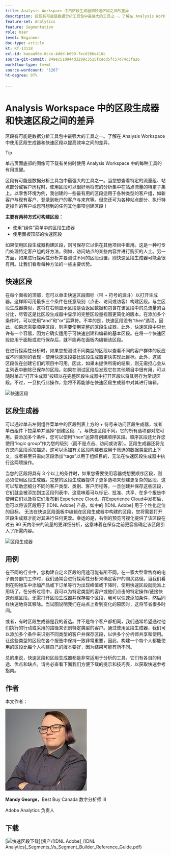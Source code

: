 ```yaml
---
title: Analysis Workspace 中的区段生成器和快速区段之间的差异
description: 区段有可能是数据分析工具包中最强大的工具之一。了解在 Analysis Workspace 中使用区段生成器和快速区段以提高效率之间的差异。
feature-set: Analytics
feature: Segmentation
role: User
level: Beginner
doc-type: article
kt: KT-13118
exl-id: baeaa90e-8cce-4ddd-b099-fecd266e410c
source-git-commit: 849ec510944d3299c3515fcecd5fc57d74c3fa26
workflow-type: tm+mt
source-wordcount: '1267'
ht-degree: 97%

---
```


# Analysis Workspace 中的区段生成器和快速区段之间的差异

区段有可能是数据分析工具包中最强大的工具之一。了解在 Analysis Workspace 中使用区段生成器和快速区段以提高效率之间的差异。

>[!TIP]
>
> 单击页面底部的图像可下载有关何时使用 Analysis Workspace 中的每种工具的有用提醒。

区段有可能是数据分析工具包中最强大的工具之一。当您想查看特定的流量组、站点部分或客户历程时，使用区段可以很好地将您的分析集中在站点流量的特定子集上。以零售环境为例，我创建的一些最有用的区段适用于各种类型的客户组，如新客户与现有客户、登录到帐户的客户与来宾等。但您还可为各种站点部分、执行特定操作的客户或您可想到的任何其他事项创建区段！

**主要有两种方式可构建区段：**

* 使用“组件”菜单中的区段生成器
* 使用面板顶部的快速区段

如果使用区段生成器构建区段，则可保存它以供在其他项目中重用。这是一种可专门处理特定客户组的好方法，例如，访问站点的某些内容并进行购买的人士。另一方面，如果进行探索性分析并要测试不同的区段设置，则快速区段生成器可能会很有用。让我们看看每种方法的一些主要优势。

## 快速区段

在每个面板的顶部，您可以单击快速区段图标（带 + 符号的漏斗）以打开生成器。这样即可用最多三个条件在任意级别（点击、访问或访客）构建区段。与主区段生成器类似，这将在右侧显示区段是否返回数据和包含在该区段中的总流量的百分比，尽管这是比区段生成器中显示的完整区段量视图更简化的版本。在添加多个条件时，可以使用“and”和“or”运算符。不幸的是，快速区段没有“then”选项，因此，如果您需要顺序区段，则需要使用完整的区段生成器。此外，快速区段中只允许有一个容器，因为它确实适用于可快速创建和编辑的基本区段。在将一个快速区段应用于面板或进行保存后，就不能再在面板内编辑该区段。

在进行探索性分析时，如果您想测试不同类型的区段以查看不同的客户群体的反应或不同类别的表现 - 使用快速区段要比区段生成器更快实现此目标。此外，这些区段仅在创建它们的项目中可用，因此，如果未提供所需的结果，则无需担心会从主列表中删除已保存的区段。如果在测试区段后发现它在其他项目中很有用，可以随时单击“打开生成器”按钮以在完整区段生成器中打开区段以将其另存为常规区段。不过，一旦执行此操作，您将不再能够在快速区段生成器中对其进行编辑。

![快速区段](assets/quick-segement.png)

## 区段生成器

可以通过单击左侧组件菜单中的区段列表上方的 + 符号来访问区段生成器，或者单击组件下拉菜单并选择“创建区段...”。与快速区段不同，它的所有选项都对您可用。要添加多个条件，您可以使用“then”运算符创建顺序区段。顺序区段还允许您使用“logic group”作为您的级别（而不是点击、访问或访客）。区段生成器还将允许您向区段添加描述，这可以添加有关区段构建者或用于筛选的数据类型的上下文，或者甚至只需向区段添加“tags”以用于组织目的，无法在快速区段生成器中执行这两项操作。

当您的区段将具有 3 个以上的条件时，如果您需要使用容器或想要顺序区段，则必须使用区段生成器。完整的区段生成器提供了更多选项来创建更复杂的区段，这可以帮助您细分不同的客户类型、类别、客户历程等。一旦创建并保存这些区段，它们就会被添加到主区段列表中，这意味着可以标记、批准、共享、在多个报告中使用它们以及将它们发布到 Experience Cloud。在Experience Cloud中发布后，您可以将该区段用于 [!DNL Adobe] 产品，如中的 [!DNL Adobe] 用于个性化定位的目标。 无法在快速区段面板中编辑在区段生成器中构建的区段，您将需要打开区段生成器才能对其进行任何更改。幸运的是，右侧的预览可视化提供了该区段在过去 90 天内带来的流量的更详细分析，这意味着在保存之前更容易确定该区段引入了所需内容。

![区段生成器](assets/segment-builder-quick.png)

## 用例

在不同的行业中，您构建自定义区段的用途可能有所不同。在一家大型零售商的电子商务部门工作时，我们通常会进行探索性分析来确定客户的购买路径。当我们看到在购物车中添加产品或下订单等行为出现峰值或下降时，使用快速区段就能派上用场了。在分析过程中，我可以为特定类型的客户或他们点击的特定操作/链接快速创建区段。无需打开区段生成器并保存每个区段，我可以快速添加条件，然后同样快速地将其移除。当试图说明我们在站点上看到变化的原因时，这将节省很多时间。

或者，有时区段生成器是我的首选。并不是每个客户都相同，我们通常希望通过他们执行的行动或采用的路径来识别特定类型的客户。通过使用区段生成器，我们可以添加多个条件来识别不同类型的客户并保存区段，以供多个分析师共享和使用。让这些类型的区段在各个报告中保持一致非常重要，因此，构建一个每个人都能使用的区段比每个人构建自己的版本要好，因为结果可能有所不同。

总的来说，快速区段和区段生成器都是非常适用于分析的工具。它们有各自的用途、优点和缺点。请务必查看下面我们方便下载的提示和技巧表，以获取快速参考指南。

## 作者

本文作者：

![Mandy George](assets/mandy-george-2.png)

**Mandy George**，Best Buy Canada 数字分析师 III

Adobe Analytics 负责人

## 下载

[![快速区段下载](assets/quick-segments-download-small.jpg)](资产/[!DNL Adobe]_[!DNL Analytics]_Segments_Vs_Segment_Builder_Reference_Guide.pdf)
